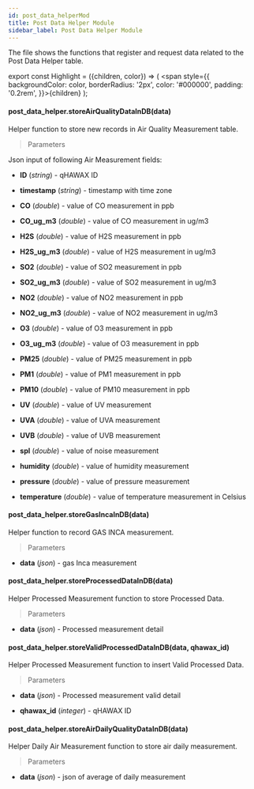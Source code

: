 ```yaml
---
id: post_data_helperMod
title: Post Data Helper Module
sidebar_label: Post Data Helper Module
---
```


The file shows the functions that register and request data related to the Post Data Helper table.

export const Highlight = ({children, color}) => ( <span style={{
      backgroundColor: color,
      borderRadius: '2px',
      color: '#000000',
      padding: '0.2rem',
    }}>{children}</span> );

#### <Highlight color="#b2e4f7">post_data_helper.storeAirQualityDataInDB(data)</Highlight>

Helper function to store new records in Air Quality Measurement table.

> Parameters

Json input of following Air Measurement fields:

* **ID** (*string*) - qHAWAX ID

* **timestamp** (*string*) - timestamp with time zone

* **CO** (*double*) - value of CO measurement in ppb

* **CO_ug_m3** (*double*) - value of CO measurement in ug/m3

* **H2S** (*double*) - value of H2S measurement in ppb

* **H2S_ug_m3** (*double*) - value of H2S measurement in ug/m3

* **SO2** (*double*) - value of SO2 measurement in ppb

* **SO2_ug_m3** (*double*) - value of SO2 measurement in ug/m3

* **NO2** (*double*) - value of NO2 measurement in ppb

* **NO2_ug_m3** (*double*) - value of NO2 measurement in ug/m3

* **O3** (*double*) - value of O3 measurement in ppb

* **O3_ug_m3** (*double*) - value of O3 measurement in ppb

* **PM25** (*double*) - value of PM25 measurement in ppb

* **PM1** (*double*) - value of PM1 measurement in ppb

* **PM10** (*double*) - value of PM10 measurement in ppb

* **UV** (*double*) - value of UV measurement

* **UVA** (*double*) - value of UVA measurement

* **UVB** (*double*) - value of UVB measurement

* **spl** (*double*) - value of noise measurement

* **humidity** (*double*) - value of humidity measurement

* **pressure** (*double*) - value of pressure measurement

* **temperature** (*double*) - value of temperature measurement in Celsius

#### <Highlight color="#b2e4f7">post_data_helper.storeGasIncaInDB(data)</Highlight>

Helper function to record GAS INCA measurement.

>Parameters

* **data** (*json*) - gas Inca measurement

#### <Highlight color="#b2e4f7">post_data_helper.storeProcessedDataInDB(data)</Highlight>

Helper Processed Measurement function to store Processed Data.

>Parameters

* **data** (*json*) - Processed measurement detail

#### <Highlight color="#b2e4f7">post_data_helper.storeValidProcessedDataInDB(data, qhawax_id)</Highlight>

Helper Processed Measurement function to insert Valid Processed Data.

>Parameters

* **data** (*json*) - Processed measurement valid detail

* **qhawax_id** (*integer*) - qHAWAX ID


#### <Highlight color="#b2e4f7">post_data_helper.storeAirDailyQualityDataInDB(data)</Highlight>

Helper Daily Air Measurement function to store air daily measurement.

>Parameters

* **data** (*json*) - json of average of daily measurement
